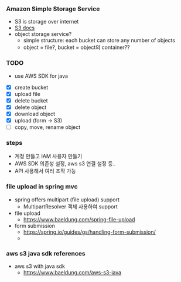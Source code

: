 ### Amazon Simple Storage Service
- S3 is storage over internet
- [S3 docs](https://docs.aws.amazon.com/AmazonS3/latest/userguide/Welcome.html)
- object storage service?
  - simple structure: each bucket can store any number of objects 
  - object = file?, bucket = object의 container??
  
### TODO
- use AWS SDK for java 
- [x] create bucket
- [x] upload file
- [x] delete bucket
- [x] delete object
- [x] download object
- [x] upload (form -> S3)
- [ ] copy, move, rename object

### steps
- 계정 만들고 IAM 사용자 만들기
- AWS SDK 의존성 설정, aws s3 연결 설정 등.. 
- API 사용해서 여러 조작 가능

### file upload in spring mvc
- spring offers multipart (file upload) support
  - MultipartResolver 객체 사용하여 support
- file upload
  - https://www.baeldung.com/spring-file-upload
- form submission
  - https://spring.io/guides/gs/handling-form-submission/
  - 
### aws s3 java sdk references
- aws s3 with java sdk
  - https://www.baeldung.com/aws-s3-java 

